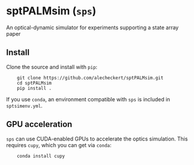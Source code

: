 # sptPALMsim (`sps`)
An optical-dynamic simulator for experiments supporting a state array paper

## Install

Clone the source and install with `pip`:

```
    git clone https://github.com/alecheckert/sptPALMsim.git
    cd sptPALMsim
    pip install .
```

If you use `conda`, an environment compatible with `sps`
is included in `sptsimenv.yml`.

## GPU acceleration

`sps` can use CUDA-enabled GPUs to accelerate the optics simulation.
This requires `cupy`, which you can get via `conda`:
```
    conda install cupy
```
